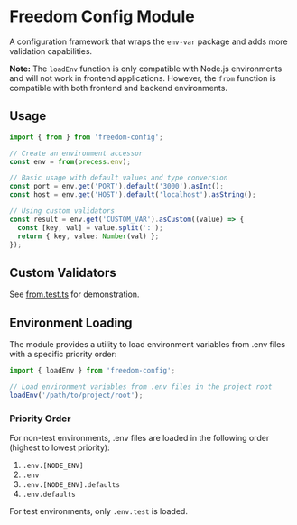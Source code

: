# Freedom Config Module

A configuration framework that wraps the `env-var` package and adds more validation capabilities.

**Note:** The `loadEnv` function is only compatible with Node.js environments and will not work in frontend applications. However, the `from` function is compatible with both frontend and backend environments.

## Usage

```typescript
import { from } from 'freedom-config';

// Create an environment accessor
const env = from(process.env);

// Basic usage with default values and type conversion
const port = env.get('PORT').default('3000').asInt();
const host = env.get('HOST').default('localhost').asString();

// Using custom validators
const result = env.get('CUSTOM_VAR').asCustom((value) => {
  const [key, val] = value.split(':');
  return { key, value: Number(val) };
});
```

## Custom Validators

See [from.test.ts](./src/__tests__/from.test.ts) for demonstration.

## Environment Loading

The module provides a utility to load environment variables from .env files with a specific priority order:

```typescript
import { loadEnv } from 'freedom-config';

// Load environment variables from .env files in the project root
loadEnv('/path/to/project/root');
```

### Priority Order

For non-test environments, .env files are loaded in the following order (highest to lowest priority):

1. `.env.[NODE_ENV]`
2. `.env`
3. `.env.[NODE_ENV].defaults`
4. `.env.defaults`

For test environments, only `.env.test` is loaded.

